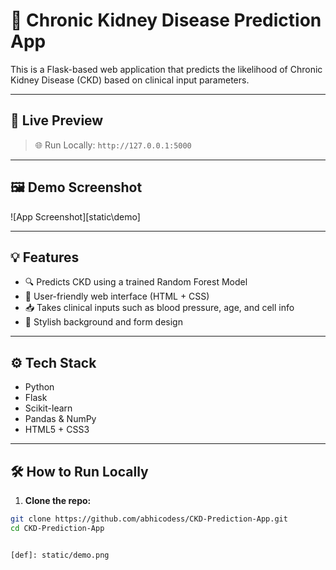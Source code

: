 # 🧪 Chronic Kidney Disease Prediction App

This is a Flask-based web application that predicts the likelihood of Chronic Kidney Disease (CKD) based on clinical input parameters.

---

## 🚀 Live Preview

> 🌐 Run Locally: `http://127.0.0.1:5000`

---

## 🖼️ Demo Screenshot

![App Screenshot][static\demo]

---

## 💡 Features

- 🔍 Predicts CKD using a trained Random Forest Model
- 🧾 User-friendly web interface (HTML + CSS)
- 📥 Takes clinical inputs such as blood pressure, age, and cell info
- 🎨 Stylish background and form design

---

## ⚙️ Tech Stack

- Python
- Flask
- Scikit-learn
- Pandas & NumPy
- HTML5 + CSS3

---

## 🛠️ How to Run Locally

1. **Clone the repo:**

```bash
git clone https://github.com/abhicodess/CKD-Prediction-App.git
cd CKD-Prediction-App


[def]: static/demo.png